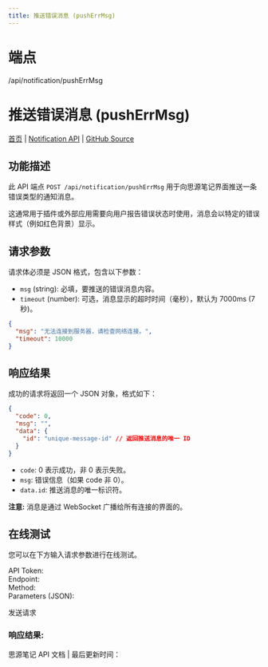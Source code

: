 ```yaml
---
title: 推送错误消息 (pushErrMsg)
---
```

# 端点

/api/notification/pushErrMsg

# 推送错误消息 (pushErrMsg)

[首页](../index.html) | [Notification API](index.html) | [GitHub Source](https://github.com/siyuan-note/siyuan/blob/master/kernel/api/notification.go#L58)

## 功能描述

此 API 端点 `POST /api/notification/pushErrMsg` 用于向思源笔记界面推送一条错误类型的通知消息。

这通常用于插件或外部应用需要向用户报告错误状态时使用，消息会以特定的错误样式（例如红色背景）显示。

## 请求参数

请求体必须是 JSON 格式，包含以下参数：

-   `msg` (string): 必填，要推送的错误消息内容。
-   `timeout` (number): 可选，消息显示的超时时间（毫秒），默认为 7000ms (7秒)。

```json
{
  "msg": "无法连接到服务器，请检查网络连接。",
  "timeout": 10000 
}
```

## 响应结果

成功的请求将返回一个 JSON 对象，格式如下：

```json
{
  "code": 0,
  "msg": "",
  "data": {
    "id": "unique-message-id" // 返回推送消息的唯一 ID
  }
}
```

-   `code`: 0 表示成功，非 0 表示失败。
-   `msg`: 错误信息（如果 code 非 0）。
-   `data.id`: 推送消息的唯一标识符。

**注意:** 消息是通过 WebSocket 广播给所有连接的界面的。

## 在线测试

您可以在下方输入请求参数进行在线测试。

API Token:   
Endpoint:   
Method:   
Parameters (JSON):  
  
发送请求

### 响应结果:

思源笔记 API 文档 | 最后更新时间：


